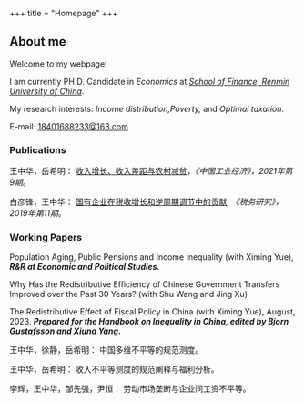 +++
title = "Homepage"
+++

## About me

Welcome to my webpage!

I am currently PH.D. Candidate in <i>Economics</font></i></font> at <i>[School of Finance, Renmin University of China](http://sf.ruc.edu.cn/)</font></i></font>.

My research interests: <i>Income distribution,Poverty,</font></i></font> and <i>Optimal taxation</font></i></font>. 

E-mail: 18401688233@163.com

### Publications

王中华，岳希明： [收入增长、收入差距与农村减贫](https://kns.cnki.net/kcms2/article/abstract?v=zrtWY6fLGG5XqPh10xfdS9ky7qgZkUb2D-T3C3LzFWdsQnJEFT58In-R5cS4ppY45ymRmZZj_wkS4n_1V2tA5jaEmW8cMZhLqoQ0yR_pOOEgSLlfYS4w03GnjrhAQAwA&uniplatform=NZKPT&language=gb)，<i>《中国工业经济》，2021年第9期</font></strong></i></font>。

白彦锋，王中华： [国有企业在税收增长和逆周期调节中的贡献](https://kns.cnki.net/kcms2/article/abstract?v=zrtWY6fLGG48FvFP1lwrgauF162n4U9etUxLcb8McxmIywg3WuDA_G9kqBSUc92sLNaWk6KZ2VzmrvsOMcjrKxPvE93ztAN1mNLU5rBlQ7XI17CUHwU7Ow0aceGYW0iR&uniplatform=NZKPT&language=gb), <i>《税务研究》，2019年第11期</font></strong></i></font>。

### Working Papers

Population Aging, Public Pensions and Income Inequality
(with Ximing Yue), 
<i><strong> R&R at Economic and Political Studies.</font></strong></i></font>

Why Has the Redistributive Efficiency of Chinese Government Transfers Improved over the Past 30 Years?
(with Shu Wang and Jing Xu)

The Redistributive Effect of Fiscal Policy in China
(with Ximing Yue), August, 2023.
<i><strong> Prepared for the Handbook on Inequality in China, edited by Bjorn Gustafsson and Xiuna Yang.</font></strong></i></font>

王中华，徐静，岳希明： 中国多维不平等的规范测度。

王中华，岳希明： 收入不平等测度的规范阐释与福利分析。

李辉，王中华，邹先强，尹恒： 劳动市场垄断与企业间工资不平等。

